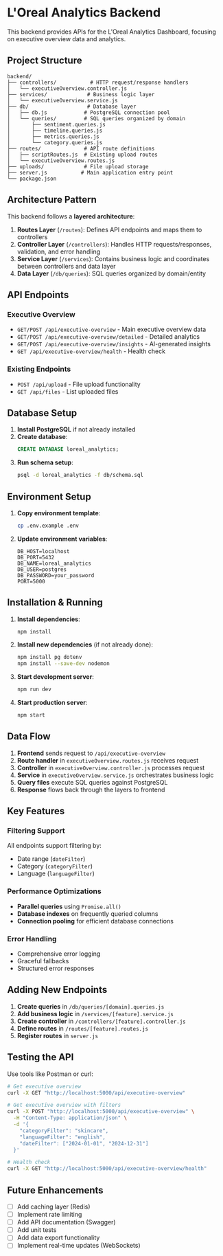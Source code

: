 # L'Oreal Analytics Backend

This backend provides APIs for the L'Oreal Analytics Dashboard, focusing on executive overview data and analytics.

## Project Structure

```
backend/
├── controllers/           # HTTP request/response handlers
│   └── executiveOverview.controller.js
├── services/             # Business logic layer
│   └── executiveOverview.service.js
├── db/                   # Database layer
│   ├── db.js            # PostgreSQL connection pool
│   └── queries/         # SQL queries organized by domain
│       ├── sentiment.queries.js
│       ├── timeline.queries.js
│       ├── metrics.queries.js
│       └── category.queries.js
├── routes/              # API route definitions
│   ├── scriptRoutes.js  # Existing upload routes
│   └── executiveOverview.routes.js
├── uploads/             # File upload storage
├── server.js           # Main application entry point
└── package.json
```

## Architecture Pattern

This backend follows a **layered architecture**:

1. **Routes Layer** (`/routes`): Defines API endpoints and maps them to controllers
2. **Controller Layer** (`/controllers`): Handles HTTP requests/responses, validation, and error handling
3. **Service Layer** (`/services`): Contains business logic and coordinates between controllers and data layer
4. **Data Layer** (`/db/queries`): SQL queries organized by domain/entity

## API Endpoints

### Executive Overview

- `GET/POST /api/executive-overview` - Main executive overview data
- `GET/POST /api/executive-overview/detailed` - Detailed analytics
- `GET/POST /api/executive-overview/insights` - AI-generated insights
- `GET /api/executive-overview/health` - Health check

### Existing Endpoints

- `POST /api/upload` - File upload functionality
- `GET /api/files` - List uploaded files

## Database Setup

1. **Install PostgreSQL** if not already installed
2. **Create database**:
   ```sql
   CREATE DATABASE loreal_analytics;
   ```
3. **Run schema setup**:
   ```bash
   psql -d loreal_analytics -f db/schema.sql
   ```

## Environment Setup

1. **Copy environment template**:

   ```bash
   cp .env.example .env
   ```

2. **Update environment variables**:
   ```env
   DB_HOST=localhost
   DB_PORT=5432
   DB_NAME=loreal_analytics
   DB_USER=postgres
   DB_PASSWORD=your_password
   PORT=5000
   ```

## Installation & Running

1. **Install dependencies**:

   ```bash
   npm install
   ```

2. **Install new dependencies** (if not already done):

   ```bash
   npm install pg dotenv
   npm install --save-dev nodemon
   ```

3. **Start development server**:

   ```bash
   npm run dev
   ```

4. **Start production server**:
   ```bash
   npm start
   ```

## Data Flow

1. **Frontend** sends request to `/api/executive-overview`
2. **Route handler** in `executiveOverview.routes.js` receives request
3. **Controller** in `executiveOverview.controller.js` processes request
4. **Service** in `executiveOverview.service.js` orchestrates business logic
5. **Query files** execute SQL queries against PostgreSQL
6. **Response** flows back through the layers to frontend

## Key Features

### Filtering Support

All endpoints support filtering by:

- Date range (`dateFilter`)
- Category (`categoryFilter`)
- Language (`languageFilter`)

### Performance Optimizations

- **Parallel queries** using `Promise.all()`
- **Database indexes** on frequently queried columns
- **Connection pooling** for efficient database connections

### Error Handling

- Comprehensive error logging
- Graceful fallbacks
- Structured error responses

## Adding New Endpoints

1. **Create queries** in `/db/queries/[domain].queries.js`
2. **Add business logic** in `/services/[feature].service.js`
3. **Create controller** in `/controllers/[feature].controller.js`
4. **Define routes** in `/routes/[feature].routes.js`
5. **Register routes** in `server.js`

## Testing the API

Use tools like Postman or curl:

```bash
# Get executive overview
curl -X GET "http://localhost:5000/api/executive-overview"

# Get executive overview with filters
curl -X POST "http://localhost:5000/api/executive-overview" \
  -H "Content-Type: application/json" \
  -d '{
    "categoryFilter": "skincare",
    "languageFilter": "english",
    "dateFilter": ["2024-01-01", "2024-12-31"]
  }'

# Health check
curl -X GET "http://localhost:5000/api/executive-overview/health"
```

## Future Enhancements

- [ ] Add caching layer (Redis)
- [ ] Implement rate limiting
- [ ] Add API documentation (Swagger)
- [ ] Add unit tests
- [ ] Add data export functionality
- [ ] Implement real-time updates (WebSockets)
